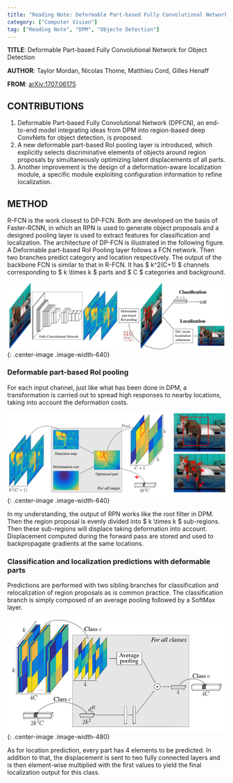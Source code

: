 ```yaml
---
title: "Reading Note: Deformable Part-based Fully Convolutional Network for Object Detection"
category: ["Computer Vision"]
tag: ["Reading Note", "DPM", "Objecte Detection"]
---
```


**TITLE**: Deformable Part-based Fully Convolutional Network for Object Detection

**AUTHOR**: Taylor Mordan, Nicolas Thome, Matthieu Cord, Gilles Henaff

**FROM**: [arXiv:1707.06175](https://arxiv.org/abs/1707.06175)

## CONTRIBUTIONS ##

1. Deformable Part-based Fully Convolutional Network (DPFCN), an end-to-end model integrating ideas from DPM into region-based deep ConvNets for object detection, is proposed.
2. A new deformable part-based RoI pooling layer is introduced, which explicitly selects discriminative elements of objects around region proposals by simultaneously optimizing latent displacements of all parts.
3. Another improvement is the design of a deformation-aware localization module, a specific module exploiting configuration information to refine localization.

## METHOD ##

R-FCN is the work closest to DP-FCN. Both are developed on the basis of Faster-RCNN, in which an RPN is used to generate object proposals and a designed pooling layer is used to extract features for classification and localization. The architecture of DP-FCN is illustrated in the following figure. A Deformable part-based RoI Pooling layer follows a FCN network. Then two branches predict category and location respectively. The output of the backbone FCN is similar to that in R-FCN. It has $ k^2(C+1) $ channels corresponding to $ k \times k $ parts and $ C $ categories and background.

![DP-FCN](https://raw.githubusercontent.com/joshua19881228/my_blogs/master/Computer_Vision/Reading_Note/figures/Reading_Note_20170728_DP_FCN_0.png "DP-FCN"){: .center-image .image-width-640}

### Deformable part-based RoI pooling ###

For each input channel, just like what has been done in DPM, a transformation is carried out to spread high responses to nearby locations, taking into account the deformation costs.

![Deformable part-based RoI pooling](https://raw.githubusercontent.com/joshua19881228/my_blogs/master/Computer_Vision/Reading_Note/figures/Reading_Note_20170728_DP_FCN_1.png "Deformable part-based RoI pooling"){: .center-image .image-width-640}

In my understanding, the output of RPN works like the root filter in DPM. Then the region proposal is evenly divided into $ k \times k $ sub-regions. Then these sub-regions will displace taking deformation into account. Displacement computed during the forward pass are stored and used to backpropagate gradients at the same locations.

### Classification and localization predictions with deformable parts ###

Predictions are performed with two sibling branches for classification and relocalization of region proposals as is common practice. The classification branch is simply composed of an average pooling followed by a SoftMax layer. 

![Deformation-aware localization refinement](https://raw.githubusercontent.com/joshua19881228/my_blogs/master/Computer_Vision/Reading_Note/figures/Reading_Note_20170728_DP_FCN_2.png "Deformation-aware localization refinement"){: .center-image .image-width-480}

As for location prediction, every part has 4 elements to be predicted. In addition to that, the displacement is sent to two fully connected layers and is then element-wise multiplied with the first values to yield the final localization output for this class.
